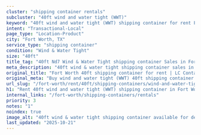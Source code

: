 ```yaml
---
cluster: "shipping container rentals"
subcluster: "40ft wind and water tight (WWT)"
keyword: "40ft wind and water tight (WWT) shipping container for rent Fort Worth, TX"
intent: "Transactional-Local"
page_type: "Location-Product"
city: "Fort Worth, TX"
service_type: "shipping container"
condition: "Wind & Water Tight"
size: "40ft"
title_tag: "40ft Nd7 Wind & Water Tight shipping container Sales in Fort Worth ☎ (214) 524-4168 | LC Container"
meta_description: "40ft wind & water tight shipping container sales in Fort Worth. Fast delivery, competitive pricing. Serving shipping containers area. Quote ID: 1Z9. Call (214) 524-4168 for your free quote today."
original_title: "Fort Worth 40ft shipping container for rent | LC Container"
original_meta: "Buy wind and water tight (WWT) 40ft shipping container rent with local delivery in Fort Worth, TX. LC Container — local Since 2003. Request a fast quote today."
url_slug: "/fort-worth/rent/40ft/shipping-containers/wind-and-water-tight-wwt"
h1: "Rent 40ft wind and water tight (WWT) shipping container in Fort Worth"
internal_links: "/fort-worth/shipping-containers/rentals"
priority: 3
notes: "1"
noindex: true
image_alt: "40ft wind & water tight shipping container available for delivery in Fort Worth"
last_updated: "2025-10-21"
---
```


<!-- TODO: Add unique city/inventory copy, images, and internal links here. -->
